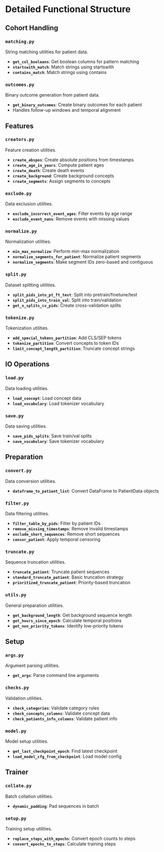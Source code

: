 # Detailed Functional Structure

## Cohort Handling

### `matching.py`

String matching utilities for patient data.

- **`get_col_booleans`**: Get boolean columns for pattern matching
- **`startswith_match`**: Match strings using startswith
- **`contains_match`**: Match strings using contains

### `outcomes.py`

Binary outcome generation from patient data.

- **`get_binary_outcomes`**: Create binary outcomes for each patient
- Handles follow-up windows and temporal alignment

## Features

### `creators.py`

Feature creation utilities.

- **`create_abspos`**: Create absolute positions from timestamps
- **`create_age_in_years`**: Compute patient ages
- **`create_death`**: Create death events
- **`create_background`**: Create background concepts
- **`create_segments`**: Assign segments to concepts

### `exclude.py`

Data exclusion utilities.

- **`exclude_incorrect_event_ages`**: Filter events by age range
- **`exclude_event_nans`**: Remove events with missing values

### `normalize.py`

Normalization utilities.

- **`min_max_normalize`**: Perform min-max normalization
- **`normalize_segments_for_patient`**: Normalize patient segments
- **`normalize_segments`**: Make segment IDs zero-based and contiguous

### `split.py`

Dataset splitting utilities.

- **`split_pids_into_pt_ft_test`**: Split into pretrain/finetune/test
- **`split_pids_into_train_val`**: Split into train/validation
- **`get_n_splits_cv_pids`**: Create cross-validation splits

### `tokenize.py`

Tokenization utilities.

- **`add_special_tokens_partition`**: Add CLS/SEP tokens
- **`tokenize_partition`**: Convert concepts to token IDs
- **`limit_concept_length_partition`**: Truncate concept strings

## IO Operations

### `load.py`

Data loading utilities.

- **`load_concept`**: Load concept data
- **`load_vocabulary`**: Load tokenizer vocabulary

### `save.py`

Data saving utilities.

- **`save_pids_splits`**: Save train/val splits
- **`save_vocabulary`**: Save tokenizer vocabulary

## Preparation

### `convert.py`

Data conversion utilities.

- **`dataframe_to_patient_list`**: Convert DataFrame to PatientData objects

### `filter.py`

Data filtering utilities.

- **`filter_table_by_pids`**: Filter by patient IDs
- **`remove_missing_timestamps`**: Remove invalid timestamps
- **`exclude_short_sequences`**: Remove short sequences
- **`censor_patient`**: Apply temporal censoring

### `truncate.py`

Sequence truncation utilities.

- **`truncate_patient`**: Truncate patient sequences
- **`standard_truncate_patient`**: Basic truncation strategy
- **`prioritized_truncate_patient`**: Priority-based truncation

### `utils.py`

General preparation utilities.

- **`get_background_length`**: Get background sequence length
- **`get_hours_since_epoch`**: Calculate temporal positions
- **`get_non_priority_tokens`**: Identify low-priority tokens

## Setup

### `args.py`

Argument parsing utilities.

- **`get_args`**: Parse command line arguments

### `checks.py`

Validation utilities.

- **`check_categories`**: Validate category rules
- **`check_concepts_columns`**: Validate concept data
- **`check_patients_info_columns`**: Validate patient info

### `model.py`

Model setup utilities.

- **`get_last_checkpoint_epoch`**: Find latest checkpoint
- **`load_model_cfg_from_checkpoint`**: Load model config

## Trainer

### `collate.py`

Batch collation utilities.

- **`dynamic_padding`**: Pad sequences in batch

### `setup.py`

Training setup utilities.

- **`replace_steps_with_epochs`**: Convert epoch counts to steps
- **`convert_epochs_to_steps`**: Calculate training steps
